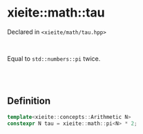 # xieite::math::tau
Declared in `<xieite/math/tau.hpp>`

<br/>

Equal to `std::numbers::pi` twice.

<br/><br/>

## Definition
```cpp
template<xieite::concepts::Arithmetic N>
constexpr N tau = xieite::math::pi<N> * 2;
```
